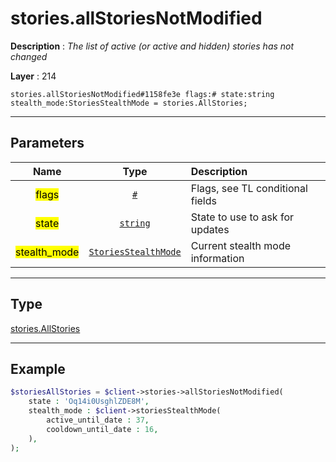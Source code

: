 # stories.allStoriesNotModified

**Description** : *The list of active \(or active and hidden\) stories has not changed*

**Layer** : 214

```tl
stories.allStoriesNotModified#1158fe3e flags:# state:string stealth_mode:StoriesStealthMode = stories.AllStories;
```

---

## Parameters

| Name | Type | Description |
| :---: | :---: | :--- |
| <mark>flags</mark> | [`#`](type/#) | Flags, see TL conditional fields |
| <mark>state</mark> | [`string`](type/string) | State to use to ask for updates |
| <mark>stealth_mode</mark> | [`StoriesStealthMode`](type/StoriesStealthMode) | Current stealth mode information |

---

## Type

[stories.AllStories](type/stories.AllStories)

---

## Example

```php
$storiesAllStories = $client->stories->allStoriesNotModified(
	state : 'Oq14i0UsghlZDE8M',
	stealth_mode : $client->storiesStealthMode(
		active_until_date : 37,
		cooldown_until_date : 16,
	),
);
```